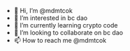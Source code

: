 - 👋 Hi, I’m @mdmtcok
- 👀 I’m interested in bc dao
- 🌱 I’m currently learning crypto code
- 💞️ I’m looking to collaborate on bc dao
- 📫 How to reach me @mdmtcok

<!---
mdmtcok/mdmtcok is a ✨ special ✨ repository because its `README.md` (this file) appears on your GitHub profile.
You can click the Preview link to take a look at your changes.
--->
